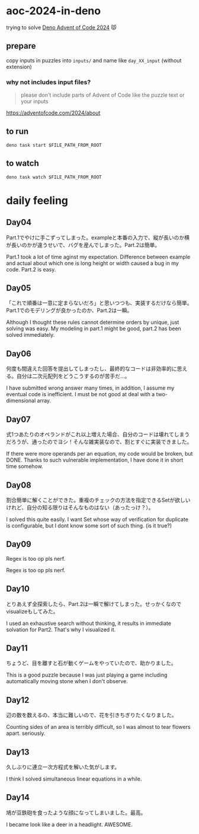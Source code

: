# aoc-2024-in-deno

trying to solve
[Deno Advent of Code 2024](https://deno.com/blog/advent-of-code-2024) 😾

## prepare

copy inputs in puzzles into `inputs/` and name like `day_XX_input` (without
extension)

### why not includes input files?

> please don't include parts of Advent of Code like the puzzle text or your
> inputs

https://adventofcode.com/2024/about

## to run

```
deno task start $FILE_PATH_FROM_ROOT
```

## to watch

```
deno task watch $FILE_PATH_FROM_ROOT
```

# daily feeling

## Day04

Part.1でやけに手こずってしまった。exampleと本番の入力で、縦が長いのか横が長いのかが違うせいで、バグを産んでしまった。Part.2は簡単。

Part.1 took a lot of time aginst my expectation. Difference between example and
actual about which one is long height or width caused a bug in my code. Part.2
is easy.

## Day05

「これで順番は一意に定まらないだろ」と思いつつも、実装するだけなら簡単。Part.1でのモデリングが良かったのか、Part.2は一瞬。

Although I thought these rules cannot determine orders by unique, just solving
was easy. My modeling in part.1 might be good, part.2 has been solved
immediately.

## Day06

何度も間違えた回答を提出してしまったし、最終的なコードは非効率的に思える。自分は二次元配列をどうこうするのが苦手だ...。

I have submitted wrong answer many times, in addition, I assume my eventual code
is inefficient. I must be not good at deal with a two-dimensional array.

## Day07

式1つあたりのオペランドがこれ以上増えた場合、自分のコードは壊れてしまうだろうが、通ったのでヨシ！そんな雑実装なので、割とすぐに実装できました。

If there were more operands per an equation, my code would be broken, but DONE.
Thanks to such vulnerable implementation, I have done it in short time somehow.

## Day08

割合簡単に解くことができた。重複のチェックの方法を指定できるSetが欲しいけれど、自分の知る限りはそんなものはない（あったっけ？）。

I solved this quite easily. I want Set whose way of verification for duplicate
is configurable, but I dont know some sort of such thing. (is it true?)

## Day09

Regex is too op pls nerf.

Regex is too op pls nerf.

## Day10

とりあえず全探索したら、Part.2は一瞬で解けてしまった。せっかくなのでvisualizeもしてみた。

I used an exhaustive search without thinking, it results in immediate solvation
for Part2. That's why I visualized it.

## Day11

ちょうど、目を離すと石が動くゲームをやっていたので、助かりました。

This is a good puzzle because I was just playing a game including automatically
moving stone when I don't observe.

## Day12

辺の数を数えるの、本当に難しいので、花を引きちぎりたくなりました。

Counting sides of an area is terribly difficult, so I was almost to tear flowers
apart. seriously.

## Day13

久しぶりに連立一次方程式を解いた気がします。

I think I solved simultaneous linear equations in a while.

## Day14

鳩が豆鉄砲を食ったような顔になってしまいました。最高。

I became look like a deer in a headlight. AWESOME.
